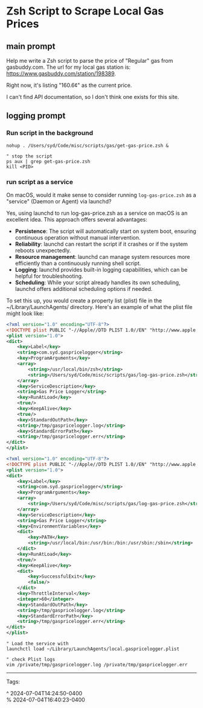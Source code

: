 # Zsh Script to Scrape Local Gas Prices

## main prompt

Help me write a Zsh script to parse the price of "Regular" gas from gasbuddy.com. The url for my local gas station is: https://www.gasbuddy.com/station/198389.

Right now, it's listing "160.6¢" as the current price.

I can't find API documentation, so I don't think one exists for this site.

## logging prompt

### Run script in the background

```vim
nohup . /Users/syd/Code/misc/scripts/gas/get-gas-price.zsh &

" stop the script
ps aux | grep get-gas-price.zsh
kill <PID>
```

### run script as a service

On macOS, would it make sense to consider running `log-gas-price.zsh` as a "service" (Daemon or Agent) via launchd?

Yes, using launchd to run log-gas-price.zsh as a service on macOS is an excellent idea. This approach offers several advantages:

-  __Persistence__: The script will automatically start on system boot, ensuring continuous operation without manual intervention.
-  __Reliability__: launchd can restart the script if it crashes or if the system reboots unexpectedly.
-  __Resource management__: launchd can manage system resources more efficiently than a continuously running shell script.
-  __Logging__: launchd provides built-in logging capabilities, which can be helpful for troubleshooting.
-  __Scheduling__: While your script already handles its own scheduling, launchd offers additional scheduling options if needed.

To set this up, you would create a property list (plist) file in the ~/Library/LaunchAgents/ directory. Here's an example of what the plist file might look like:

```xml
<?xml version="1.0" encoding="UTF-8"?>
<!DOCTYPE plist PUBLIC "-//Apple//DTD PLIST 1.0//EN" "http://www.apple.com/DTDs/PropertyList-1.0.dtd">
<plist version="1.0">
<dict>
    <key>Label</key>
    <string>com.syd.gaspricelogger</string>
    <key>ProgramArguments</key>
    <array>
        <string>/usr/local/bin/zsh</string>
        <string>/Users/syd/Code/misc/scripts/gas/log-gas-price.zsh</string>
    </array>
	<key>ServiceDescription</key>
	<string>Gas Price Logger</string>
    <key>RunAtLoad</key>
    <true/>
    <key>KeepAlive</key>
    <true/>
    <key>StandardOutPath</key>
    <string>/tmp/gaspricelogger.log</string>
    <key>StandardErrorPath</key>
    <string>/tmp/gaspricelogger.err</string>
</dict>
</plist>
```


```xml
<?xml version="1.0" encoding="UTF-8"?>
<!DOCTYPE plist PUBLIC "-//Apple//DTD PLIST 1.0//EN" "http://www.apple.com/DTDs/PropertyList-1.0.dtd">
<plist version="1.0">
<dict>
    <key>Label</key>
    <string>com.syd.gaspricelogger</string>
    <key>ProgramArguments</key>
    <array>
        <string>/Users/syd/Code/misc/scripts/gas/log-gas-price.zsh</string>
    </array>
    <key>ServiceDescription</key>
    <string>Gas Price Logger</string>
    <key>EnvironmentVariables</key>
    <dict>
        <key>PATH</key>
        <string>/usr/local/bin:/usr/bin:/bin:/usr/sbin:/sbin</string>
    </dict>
    <key>RunAtLoad</key>
    <true/>
    <key>KeepAlive</key>
    <dict>
        <key>SuccessfulExit</key>
        <false/>
    </dict>
    <key>ThrottleInterval</key>
    <integer>60</integer>
    <key>StandardOutPath</key>
    <string>/tmp/gaspricelogger.log</string>
    <key>StandardErrorPath</key>
    <string>/tmp/gaspricelogger.err</string>
</dict>
</plist>
```

```vim
" Load the service with
launchctl load ~/Library/LaunchAgents/local.gaspricelogger.plist

" check Plist logs
vim /private/tmp/gaspricelogger.log /private/tmp/gaspricelogger.err
```

- - -
<!-- sources -->
[1]: https://claude.ai/chat/88b08358-7146-495d-b013-24e0c7967d59 "Zsh Script to Scrape Local Gas Prices"
[2]: https://chatgpt.com/c/6f81cefa-b664-4cfe-a2e8-f3e9d17753a4 "Run script as a service"

Tags: 

^ 2024-07-04T14:24:50-0400\
% 2024-07-04T16:40:23-0400
